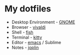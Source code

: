 # My dotfiles

* Desktop Environment - [GNOME](https://gnome.org)
* Browser -  [vivaldi](https://vivaldi.com)
* Shell - [fish](https://fishshell.com)
* Terminal - [kitty](https://sw.kovidgoyal.net/kitty/)
* Editor - [emacs](https://emacs.org) / Sublime
* Notes - [joplin](https://joplinapp.org)
